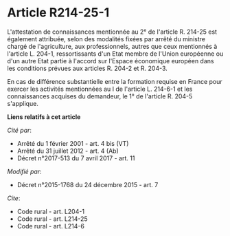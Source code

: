 # Article R214-25-1

L'attestation de connaissances mentionnée au 2° de l'article R. 214-25 est également attribuée, selon des modalités fixées
par arrêté du ministre chargé de l'agriculture, aux professionnels, autres que ceux mentionnés à l'article L. 204-1,
ressortissants d'un Etat membre de l'Union européenne ou d'un autre Etat partie à l'accord sur l'Espace économique européen
dans les conditions prévues aux articles R. 204-2 et R. 204-3. 

En cas de différence substantielle entre la formation requise en France pour exercer les activités mentionnées au I de
l'article L. 214-6-1 et les connaissances acquises du demandeur, le 1° de l'article R. 204-5 s'applique.

**Liens relatifs à cet article**

_Cité par_:

  - Arrêté du 1 février 2001 - art. 4 bis (VT)
  - Arrêté du 31 juillet 2012 - art. 4 (Ab)
  - Décret n°2017-513 du 7 avril 2017 - art. 11

_Modifié par_:

  - Décret n°2015-1768 du 24 décembre 2015 - art. 7

_Cite_:

  - Code rural - art. L204-1
  - Code rural - art. L214-25
  - Code rural - art. L214-6

